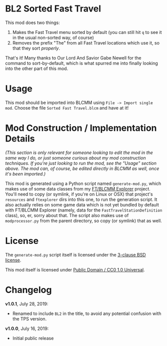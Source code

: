 BL2 Sorted Fast Travel
======================

This mod does two things:

1. Makes the Fast Travel menu sorted by default (you can still hit
   `q` to see it in the usual non-sorted way, of course)
2. Removes the prefix "The" from all Fast Travel locations which
   use it, so that they sort *properly*.

That's it!  Many thanks to Our Lord And Savior Gabe Newell for the
command to sort-by-default, which is what spurred me into finally
looking into the other part of this mod.

Usage
=====

This mod should be imported into BLCMM using `File -> Import single mod`.
Choose the file `Sorted Fast Travel.blcm` and have at it!

Mod Construction / Implementation Details
=========================================

*(This section is only relevant for someone looking to edit the mod in the
same way I do, or just someone curious about my mod construction techniques.
If you're just looking to run the mod, see the "Usage" section above.  The
mod can, of course, be edited directly in BLCMM as well, once it's
been imported.)*

This mod is generated using a Python script named `generate-mod.py`,
which makes use of some data classes from my [FT/BLCMM Explorer](https://github.com/apocalyptech/ft-explorer)
project.  You'll need to copy (or symlink, if you're on Linux or OSX) that
project's `resources` and `ftexplorer` dirs into this one, to run the
generation script.  It also actually relies on some game data which is not
yet bundled by default with FT/BLCMM Explorer (namely, data for the 
`FastTravelStationDefinition` class), so, er, sorry about that.  The script
also makes use of `modprocessor.py` from the parent directory, so copy (or
symlink) that as well.

License
=======

The `generate-mod.py` script itself is licensed under the
[3-clause BSD license](https://opensource.org/licenses/BSD-3-Clause).

This mod itself is licensed under
[Public Domain / CC0 1.0 Universal](https://creativecommons.org/publicdomain/zero/1.0/).

Changelog
=========

**v1.0.1**, July 28, 2019:
 * Renamed to include `BL2` in the title, to avoid any potential confusion
   with the TPS version.

**v1.0.0**, July 16, 2019:
 * Initial public release
